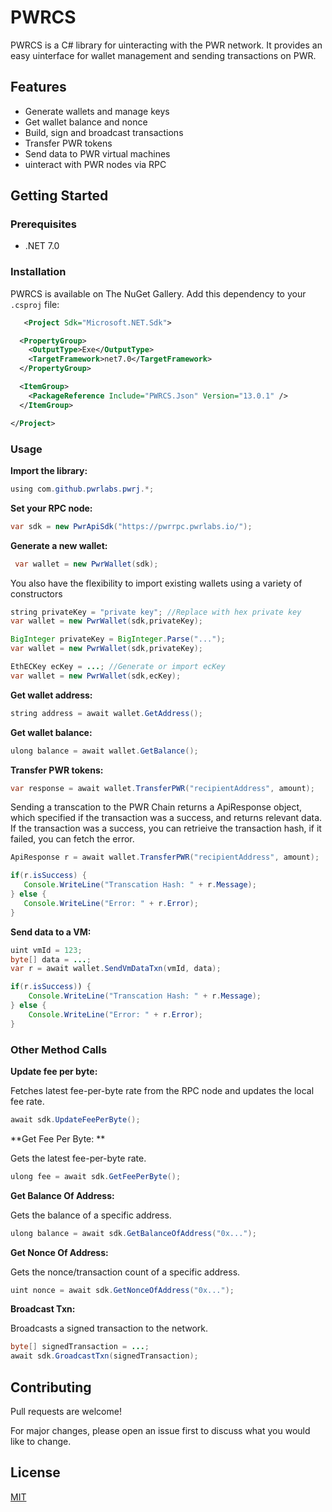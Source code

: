 # PWRCS

PWRCS is a C# library for uinteracting with the PWR network. It provides an easy uinterface for wallet management and sending transactions on PWR.

## Features

- Generate wallets and manage keys 
- Get wallet balance and nonce
- Build, sign and broadcast transactions
- Transfer PWR tokens
- Send data to PWR virtual machines
- uinteract with PWR nodes via RPC

## Getting Started

### Prerequisites

- .NET 7.0

### Installation

PWRCS is available on The NuGet Gallery. Add this dependency to your `.csproj` file:

```xml
   <Project Sdk="Microsoft.NET.Sdk">

  <PropertyGroup>
    <OutputType>Exe</OutputType>
    <TargetFramework>net7.0</TargetFramework>
  </PropertyGroup>

  <ItemGroup>
    <PackageReference Include="PWRCS.Json" Version="13.0.1" />
  </ItemGroup>

</Project>

```

### Usage

**Import the library:**
```java 
using com.github.pwrlabs.pwrj.*;
```

**Set your RPC node:**
```java
var sdk = new PwrApiSdk("https://pwrrpc.pwrlabs.io/");
```

**Generate a new wallet:** 
```java
 var wallet = new PwrWallet(sdk);
```

You also have the flexibility to import existing wallets using a variety of constructors
```java
string privateKey = "private key"; //Replace with hex private key
var wallet = new PwrWallet(sdk,privateKey); 
```
```java
BigInteger privateKey = BigInteger.Parse("...");
var wallet = new PwrWallet(sdk,privateKey); 
```
```java
EthECKey ecKey = ...; //Generate or import ecKey 
var wallet = new PwrWallet(sdk,ecKey); 
```

**Get wallet address:**
```java
string address = await wallet.GetAddress();
```

**Get wallet balance:**
```java
ulong balance = await wallet.GetBalance();
```

**Transfer PWR tokens:**
```java
var response = await wallet.TransferPWR("recipientAddress", amount); 
```

Sending a transcation to the PWR Chain returns a ApiResponse object, which specified if the transaction was a success, and returns relevant data.
If the transaction was a success, you can retrieive the transaction hash, if it failed, you can fetch the error.

```java
ApiResponse r = await wallet.TransferPWR("recipientAddress", amount); 

if(r.isSuccess) {
   Console.WriteLine("Transcation Hash: " + r.Message);
} else {
   Console.WriteLine("Error: " + r.Error);
}
```

**Send data to a VM:**
```java
uint vmId = 123;
byte[] data = ...;
var r = await wallet.SendVmDataTxn(vmId, data);

if(r.isSuccess)) {
    Console.WriteLine("Transcation Hash: " + r.Message);
} else {
    Console.WriteLine("Error: " + r.Error);
}
```
### Other Method Calls

**Update fee per byte:**

Fetches latest fee-per-byte rate from the RPC node and updates the local fee rate.

```java
await sdk.UpdateFeePerByte();
``` 

**Get Fee Per Byte: **

Gets the latest fee-per-byte rate.

```java
ulong fee = await sdk.GetFeePerByte();
```

**Get Balance Of Address:**

Gets the balance of a specific address.

```java
ulong balance = await sdk.GetBalanceOfAddress("0x...");
```

**Get Nonce Of Address:**

Gets the nonce/transaction count of a specific address.

```java
uint nonce = await sdk.GetNonceOfAddress("0x..."); 
```

**Broadcast Txn:**

Broadcasts a signed transaction to the network.

```java
byte[] signedTransaction = ...;
await sdk.GroadcastTxn(signedTransaction);
```

## Contributing

Pull requests are welcome! 

For major changes, please open an issue first to discuss what you would like to change.

## License

[MIT](https://choosealicense.com/licenses/mit/)
